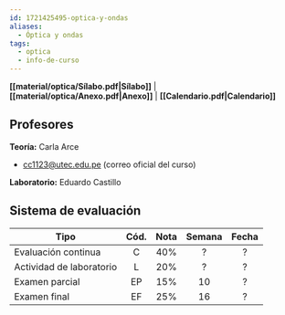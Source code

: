 ```yaml
---
id: 1721425495-optica-y-ondas
aliases:
  - Óptica y ondas
tags:
  - optica
  - info-de-curso
---
```


**[[material/optica/Sílabo.pdf|Sílabo]]** | **[[material/optica/Anexo.pdf|Anexo]]** | **[[Calendario.pdf|Calendario]]**

## Profesores

**Teoría:** Carla Arce

- cc1123@utec.edu.pe (correo oficial del curso)

**Laboratorio:** Eduardo Castillo

## Sistema de evaluación

| Tipo                     | Cód. | Nota | Semana | Fecha |
| ------------------------ | :--: | :--: | :----: | :---: |
| Evaluación continua      |  C   | 40%  |   ?    |   ?   |
| Actividad de laboratorio |  L   | 20%  |   ?    |   ?   |
| Examen parcial           |  EP  | 15%  |   10   |   ?   |
| Examen final             |  EF  | 25%  |   16   |   ?   |

